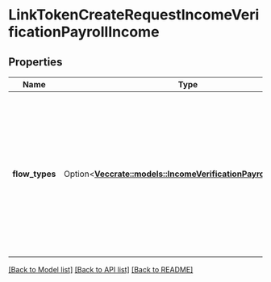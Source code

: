 # LinkTokenCreateRequestIncomeVerificationPayrollIncome

## Properties

Name | Type | Description | Notes
------------ | ------------- | ------------- | -------------
**flow_types** | Option<[**Vec<crate::models::IncomeVerificationPayrollFlowType>**](IncomeVerificationPayrollFlowType.md)> | The types of payroll income verification to enable for the link session. If none are specified, then users will see both document and digital payroll income. | [optional]

[[Back to Model list]](../README.md#documentation-for-models) [[Back to API list]](../README.md#documentation-for-api-endpoints) [[Back to README]](../README.md)



